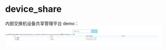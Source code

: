 # device_share
内部交换机设备共享管理平台
demo：
![image](https://github.com/kikilizhm/device_share/raw/master/20200419001612.png)
